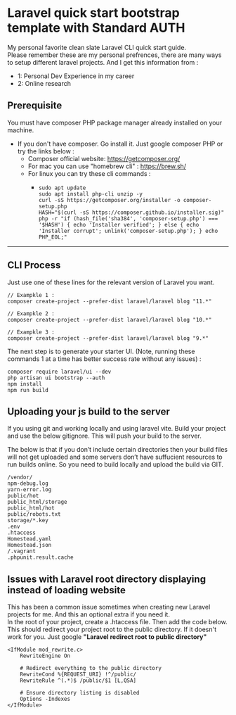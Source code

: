 # Laravel quick start bootstrap template with Standard AUTH
My personal favorite clean slate Laravel CLI quick start guide.<br>
Please remember these are my personal prefrences, there are many ways to setup different laravel projects. And I get this information from :<br>
- 1: Personal Dev Experience in my career
- 2: Online research

## Prerequisite

You must have composer PHP package manager already installed on your machine.
  - If you don't have composer. Go install it. Just google composer PHP or try the links below :
      - Composer official website: https://getcomposer.org/
      - For mac you can use "homebrew cli" : https://brew.sh/
      - For linux you can try these cli commands :
        - ```
          sudo apt update
          sudo apt install php-cli unzip -y
          curl -sS https://getcomposer.org/installer -o composer-setup.php
          HASH="$(curl -sS https://composer.github.io/installer.sig)"
          php -r "if (hash_file('sha384', 'composer-setup.php') === '$HASH') { echo 'Installer verified'; } else { echo 'Installer corrupt'; unlink('composer-setup.php'); } echo PHP_EOL;"
          ```
---
## CLI Process

Just use one of these lines for the relevant version of Laravel you want.
```
// Exampkle 1 : 
composer create-project --prefer-dist laravel/laravel blog "11.*"

// Exampkle 2 : 
composer create-project --prefer-dist laravel/laravel blog "10.*"

// Exampkle 3 : 
composer create-project --prefer-dist laravel/laravel blog "9.*"
```

The next step is to generate your starter UI. (Note, running these commands 1 at a time has better success rate without any issues) : 
```
composer require laravel/ui --dev
php artisan ui bootstrap --auth
npm install 
npm run build
```

## Uploading your js build to the server

If you using git and working locally and using laravel vite.
Build your project and use the below gitignore. This will push your build to the server.

The below is that if you don’t include certain directories then your build files will not get uploaded and some servers don’t have suffucient resources to run builds online.
So you need to build locally and upload the build via GIT.
```
/vendor/
npm-debug.log
yarn-error.log
public/hot
public_html/storage
public_html/hot
public/robots.txt
storage/*.key
.env
.htaccess
Homestead.yaml
Homestead.json
/.vagrant
.phpunit.result.cache
```

## Issues with Laravel root directory displaying instead of loading website

This has been a common issue sometimes when creating new Laravel projects for me. And this an optional extra if you need it.<br>
In the root of your project, create a .htaccess file. Then add the code below. This should redirect your project root to the public directory. 
If it doesn't work for you. Just google **"Laravel redirect root to public directory"**
```
<IfModule mod_rewrite.c>
    RewriteEngine On

    # Redirect everything to the public directory
    RewriteCond %{REQUEST_URI} !^/public/
    RewriteRule ^(.*)$ /public/$1 [L,QSA]

    # Ensure directory listing is disabled
    Options -Indexes
</IfModule>
```

